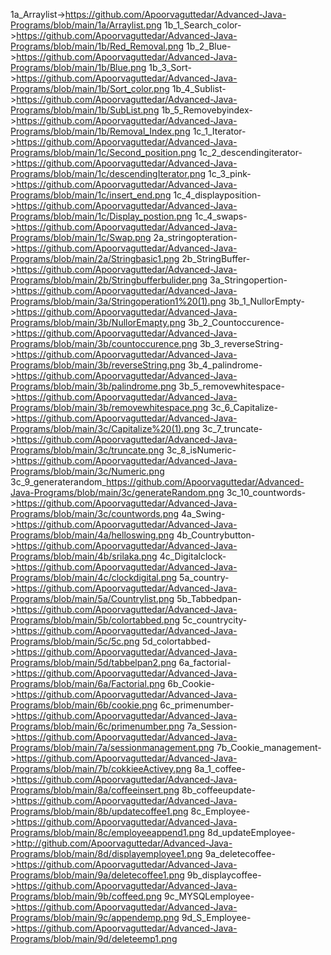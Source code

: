 1a_Arraylist->https://github.com/Apoorvaguttedar/Advanced-Java-Programs/blob/main/1a/Arraylist.png
1b_1_Search_color->https://github.com/Apoorvaguttedar/Advanced-Java-Programs/blob/main/1b/Red_Removal.png
1b_2_Blue->https://github.com/Apoorvaguttedar/Advanced-Java-Programs/blob/main/1b/Blue.png
1b_3_Sort->https://github.com/Apoorvaguttedar/Advanced-Java-Programs/blob/main/1b/Sort_color.png
1b_4_Sublist->https://github.com/Apoorvaguttedar/Advanced-Java-Programs/blob/main/1b/SubList.png
1b_5_Removebyindex->https://github.com/Apoorvaguttedar/Advanced-Java-Programs/blob/main/1b/Removal_Index.png
1c_1_Iterator->https://github.com/Apoorvaguttedar/Advanced-Java-Programs/blob/main/1c/Second_position.png
1c_2_descendingiterator->https://github.com/Apoorvaguttedar/Advanced-Java-Programs/blob/main/1c/descendingIterator.png
1c_3_pink->https://github.com/Apoorvaguttedar/Advanced-Java-Programs/blob/main/1c/insert_end.png
1c_4_displayposition->https://github.com/Apoorvaguttedar/Advanced-Java-Programs/blob/main/1c/Display_postion.png
1c_4_swaps->https://github.com/Apoorvaguttedar/Advanced-Java-Programs/blob/main/1c/Swap.png
2a_stringopteration->https://github.com/Apoorvaguttedar/Advanced-Java-Programs/blob/main/2a/Stringbasic1.png
2b_StringBuffer->https://github.com/Apoorvaguttedar/Advanced-Java-Programs/blob/main/2b/Stringbufferbulider.png
3a_Stringopertion->https://github.com/Apoorvaguttedar/Advanced-Java-Programs/blob/main/3a/Stringoperation1%20(1).png
3b_1_NullorEmpty->https://github.com/Apoorvaguttedar/Advanced-Java-Programs/blob/main/3b/NullorEmapty.png
3b_2_Countoccurence->https://github.com/Apoorvaguttedar/Advanced-Java-Programs/blob/main/3b/countoccurence.png
3b_3_reverseString->https://github.com/Apoorvaguttedar/Advanced-Java-Programs/blob/main/3b/reverseString.png
3b_4_palindrome->https://github.com/Apoorvaguttedar/Advanced-Java-Programs/blob/main/3b/palindrome.png
3b_5_removewhitespace->https://github.com/Apoorvaguttedar/Advanced-Java-Programs/blob/main/3b/removewhitespace.png
3c_6_Capitalize->https://github.com/Apoorvaguttedar/Advanced-Java-Programs/blob/main/3c/Capitalize%20(1).png
3c_7_truncate->https://github.com/Apoorvaguttedar/Advanced-Java-Programs/blob/main/3c/truncate.png
3c_8_isNumeric->https://github.com/Apoorvaguttedar/Advanced-Java-Programs/blob/main/3c/Numeric.png
3c_9_generaterandom_https://github.com/Apoorvaguttedar/Advanced-Java-Programs/blob/main/3c/generateRandom.png
3c_10_countwords->https://github.com/Apoorvaguttedar/Advanced-Java-Programs/blob/main/3c/countwords.png
4a_Swing->https://github.com/Apoorvaguttedar/Advanced-Java-Programs/blob/main/4a/helloswing.png
4b_Countrybutton->https://github.com/Apoorvaguttedar/Advanced-Java-Programs/blob/main/4b/srilaka.png
4c_Digitalclock->https://github.com/Apoorvaguttedar/Advanced-Java-Programs/blob/main/4c/clockdigital.png
5a_country->https://github.com/Apoorvaguttedar/Advanced-Java-Programs/blob/main/5a/Countrylist.png
5b_Tabbedpan->https://github.com/Apoorvaguttedar/Advanced-Java-Programs/blob/main/5b/colortabbed.png
5c_countrycity->https://github.com/Apoorvaguttedar/Advanced-Java-Programs/blob/main/5c/5c.png
5d_colortabbed->https://github.com/Apoorvaguttedar/Advanced-Java-Programs/blob/main/5d/tabbelpan2.png
6a_factorial->https://github.com/Apoorvaguttedar/Advanced-Java-Programs/blob/main/6a/Factorial.png
6b_Cookie->https://github.com/Apoorvaguttedar/Advanced-Java-Programs/blob/main/6b/cookie.png
6c_primenumber->https://github.com/Apoorvaguttedar/Advanced-Java-Programs/blob/main/6c/primenumber.png
7a_Session->https://github.com/Apoorvaguttedar/Advanced-Java-Programs/blob/main/7a/sessionmanagement.png
7b_Cookie_management->https://github.com/Apoorvaguttedar/Advanced-Java-Programs/blob/main/7b/cokkieeActivey.png
8a_1_coffee->https://github.com/Apoorvaguttedar/Advanced-Java-Programs/blob/main/8a/coffeeinsert.png
8b_coffeeupdate->https://github.com/Apoorvaguttedar/Advanced-Java-Programs/blob/main/8b/updatecoffee1.png
8c_Employee->https://github.com/Apoorvaguttedar/Advanced-Java-Programs/blob/main/8c/employeeappend1.png
8d_updateEmployee->http://github.com/Apoorvaguttedar/Advanced-Java-Programs/blob/main/8d/displayemployee1.png
9a_deletecoffee->https://github.com/Apoorvaguttedar/Advanced-Java-Programs/blob/main/9a/deletecoffee1.png
9b_displaycoffee->https://github.com/Apoorvaguttedar/Advanced-Java-Programs/blob/main/9b/coffeed.png
9c_MYSQLemployee->https://github.com/Apoorvaguttedar/Advanced-Java-Programs/blob/main/9c/appendemp.png
9d_S_Employee->https://github.com/Apoorvaguttedar/Advanced-Java-Programs/blob/main/9d/deleteemp1.png

